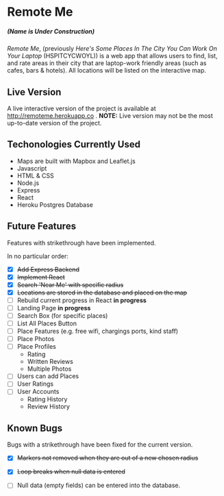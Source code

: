 # Remote Me
##### (Name is Under Construction)

*Remote Me*, (previously *Here's Some Places In The City You Can Work On Your Laptop* (HSPITCYCWOYL)) is a
web app that allows users to find, list, and rate areas in their city that are
laptop-work friendly areas (such as cafes, bars & hotels). All locations will be
listed on the interactive map.

## Live Version

A live interactive version of the project is available at
http://remoteme.herokuapp.co .
**NOTE:** Live version may not be the most up-to-date version of the project.

## Techonologies Currently Used 

- Maps are built with Mapbox and Leaflet.js
- Javascript
- HTML & CSS
- Node.js
- Express
- React
- Heroku Postgres Database

## Future Features

Features with strikethrough have been implemented.

In no particular order:
- [x] ~~Add Express Backend~~
- [x] ~~Implement React~~
- [x] ~~Search 'Near Me' with specific radius~~
- [x] ~~Locations are stored in the database and placed on the map~~
- [ ] Rebuild current progress in React **in progress**
- [ ] Landing Page **in progress**
- [ ] Search Box (for specific places)
- [ ] List All Places Button
- [ ] Place Features (e.g. free wifi, chargings ports, kind staff)
- [ ] Place Photos
- [ ] Place Profiles
  - Rating
  - Written Reviews
  - Multiple Photos 
- [ ] Users can add Places
- [ ] User Ratings
- [ ] User Accounts
  - Rating History 
  - Review History

## Known Bugs

Bugs with a strikethrough have been fixed for the current version.

- [x] ~~Markers not removed when they are out of a new chosen radius~~
- [x] ~~Loop breaks when null data is entered~~
- [ ] Null data (empty fields) can be entered into the database.
 
